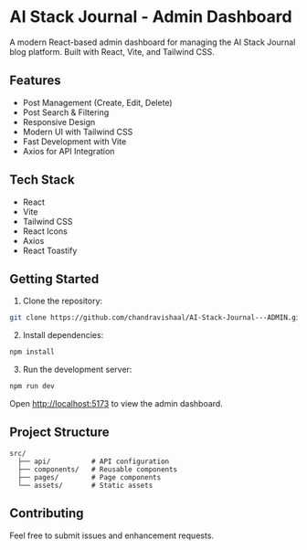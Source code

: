 # AI Stack Journal - Admin Dashboard

A modern React-based admin dashboard for managing the AI Stack Journal blog platform. Built with React, Vite, and Tailwind CSS.

## Features

- Post Management (Create, Edit, Delete)
- Post Search & Filtering
- Responsive Design
- Modern UI with Tailwind CSS
- Fast Development with Vite
- Axios for API Integration

## Tech Stack

- React
- Vite
- Tailwind CSS
- React Icons
- Axios
- React Toastify

## Getting Started

1. Clone the repository:
```bash
git clone https://github.com/chandravishaal/AI-Stack-Journal---ADMIN.git
```

2. Install dependencies:
```bash
npm install
```

3. Run the development server:
```bash
npm run dev
```

Open [http://localhost:5173](http://localhost:5173) to view the admin dashboard.

## Project Structure

```
src/
  ├── api/          # API configuration
  ├── components/   # Reusable components
  ├── pages/        # Page components
  └── assets/       # Static assets
```

## Contributing

Feel free to submit issues and enhancement requests.
